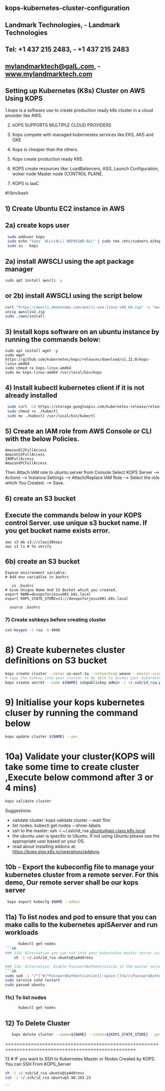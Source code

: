 ## kops-kubernetes-cluster-configuration
## Landmark Technologies,  -    Landmark Technologies 
## Tel: +1 437 215 2483,   -     +1 437 215 2483 
## mylandmarktech@gaIL.com,  -    www.mylandmarktech.com 

## Setting up Kubernetes (K8s) Cluster on AWS Using KOPS

1.kops is a software use to create production ready k8s cluster in a cloud provider like AWS.

2. kOPS SUPPORTS MULTIPLE CLOUD PROVIDERS

3. Kops compete with managed kubernestes services like EKS, AKS and GKE

4. Kops is cheaper than the others.

5. Kops create production ready K8S.

6. KOPS create resources like: LoadBalancers, ASG, Launch Configuration, woker node Master node (CONTROL PLANE.

7. KOPS is IaaC

#!/bin/bash
## 1) Create Ubuntu EC2 instance in AWS

## 2a) create kops user
``` sh
 sudo adduser kops
 sudo echo "kops  ALL=(ALL) NOPASSWD:ALL" | sudo tee /etc/sudoers.d/kops
 sudo su - kops
 ```
 ##  2a) install AWSCLI using the apt package manager
  ```sh
 sudo apt install awscli -y 
 ```
 ## or 2b) install AWSCLI using the script below
 ```sh
curl "https://awscli.amazonaws.com/awscli-exe-linux-x86_64.zip" -o "awscliv2.zip"
unzip awscliv2.zip
sudo ./aws/install
 ```
## 3) Install kops software on an ubuntu instance by running the commands below:
 	sudo apt install wget -y
 	sudo wget https://github.com/kubernetes/kops/releases/download/v1.22.0/kops-linux-amd64
 	sudo chmod +x kops-linux-amd64
 	sudo mv kops-linux-amd64 /usr/local/bin/kops
 
## 4) Install kubectl kubernetes client if it is not already installed
```sh
 sudo curl -LO https://storage.googleapis.com/kubernetes-release/release/$(curl -s https://storage.googleapis.com/kubernetes-release/release/stable.txt)/bin/linux/amd64/kubectl
 sudo chmod +x ./kubectl
 sudo mv ./kubectl /usr/local/bin/kubectl
```
## 5) Create an IAM role from AWS Console or CLI with the below Policies. 

	AmazonEC2FullAccess 
	AmazonS3FullAccess
	IAMFullAccess 
	AmazonVPCFullAccess

Then Attach IAM role to ubuntu server from Console Select KOPS Server --> Actions --> Instance Settings --> Attach/Replace IAM Role --> Select the role which
You Created. --> Save.

## 6) create an S3 bucket
## Execute the commands below in your KOPS control Server. use unique s3 bucket name. If you get bucket name exists error.
	aws s3 mb s3://class30kops
	aws s3 ls # to verify
	
 ## 6b) create an S3 bucket    
	Expose environment variable:
    # Add env variables in bashrc
    
       vi .bashrc
	# Give Unique Name And S3 Bucket which you created.
	export NAME=devopsforjesus001.k8s.local
	export KOPS_STATE_STORE=s3://devopsforjesus001.k8s.local
 
      source .bashrc  
	
### 7) Create sshkeys before creating cluster
```sh
ssh-keygen -t rsa -b 4096
```

# 8) Create kubernetes cluster definitions on S3 bucket
```sh
kops create cluster --zones us-east-1a --networking weave --master-size t2.medium --master-count=1 --node-size t2.medium --node-count=2 ${NAME}
# copy the sshkey into your cluster to be able to access your kubernetes node from the kops server
kops create secret --name ${NAME} sshpublickey admin -i ~/.ssh/id_rsa.pub
```
# 9) Initialise your kops kubernetes cluser by running the command below
```sh
kops update cluster ${NAME} --yes
```
# 10a) Validate your cluster(KOPS will take some time to create cluster ,Execute below commond after 3 or 4 mins)
```sh
kops validate cluster
```   
Suggestions:
 * validate cluster: kops validate cluster --wait 10m
 * list nodes: kubectl get nodes --show-labels
 * ssh to the master: ssh -i ~/.ssh/id_rsa ubuntu@api.class.k8s.local
 * the ubuntu user is specific to Ubuntu. If not using Ubuntu please use the appropriate user based on your OS.
 * read about installing addons at: https://kops.sigs.k8s.io/operations/addons.

## 10b - Export the kubeconfig file to manage your kubernetes cluster from a remote server. For this demo, Our remote server shall be our kops server 
```sh
 kops export kubecfg $NAME --admin
```
## 11a) To list nodes and pod to ensure that you can make calls to the kubernetes apiSAerver and run workloads
```sh
	  kubectl get nodes 
```sh
### 11b) Alternative you can ssh into your kubernetes master server using the command below and manage your cluster from the master
    sh -i ~/.ssh/id_rsa ubuntu@ipAddress

### 11b. Alternative, Enable PasswordAuthentication in the master server and assign passwd
```sh
sudo sed -i "/^[^#]*PasswordAuthentication[[:space:]]no/c\PasswordAuthentication yes" /etc/ssh/sshd_config
sudo service sshd restart
sudo passwd ubuntu
```

### 11c) To list nodes
```sh
	  kubectl get nodes 
```
## 12) To Delete Cluster
```sh
   kops delete cluster --name=${NAME} --state=${KOPS_STATE_STORE} --yes  
``` 
====================================================================================================


13 # IF you want to SSH to Kubernetes Master or Nodes Created by KOPS. You can SSH From KOPS_Server
```sh
sh -i ~/.ssh/id_rsa ubuntu@ipAddress
ssh -i ~/.ssh/id_rsa ubuntu@3.90.203.23
  
``
